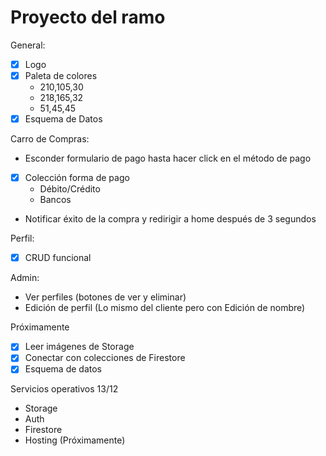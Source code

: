 # Proyecto del ramo

General:
- [x] Logo
- [x] Paleta de colores
  - 210,105,30
  - 218,165,32
  - 51,45,45
- [x] Esquema de Datos

Carro de Compras:
- Esconder formulario de pago hasta hacer click en el método de pago
- [x] Colección forma de pago
  - Débito/Crédito
  - Bancos
- Notificar éxito de la compra y redirigir a home después de 3 segundos

Perfil:
- [x] CRUD funcional

Admin:
- Ver perfiles (botones de ver y eliminar)
- Edición de perfil (Lo mismo del cliente pero con Edición de nombre)

Próximamente
- [x] Leer imágenes de Storage
- [x] Conectar con colecciones de Firestore
- [x] Esquema de datos

Servicios operativos 13/12
- Storage
- Auth
- Firestore
- Hosting (Próximamente)